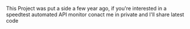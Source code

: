 This Project was put a side a few year ago, if you're interested in a speedtest automated API monitor conact me in private and I'll share latest code
